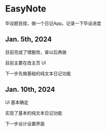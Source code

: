 # EasyNote

毕设题目捏，做一个日记App。记录一下毕设进度

## Jan. 5th, 2024

目前完成了增删改，查以后再做

目前主要在改主页 UI

下一步先做基础的纯文本日记功能

## Jan. 10th, 2024

UI 基本确定

实现了基本的纯文本日记功能

下一步设计设置界面